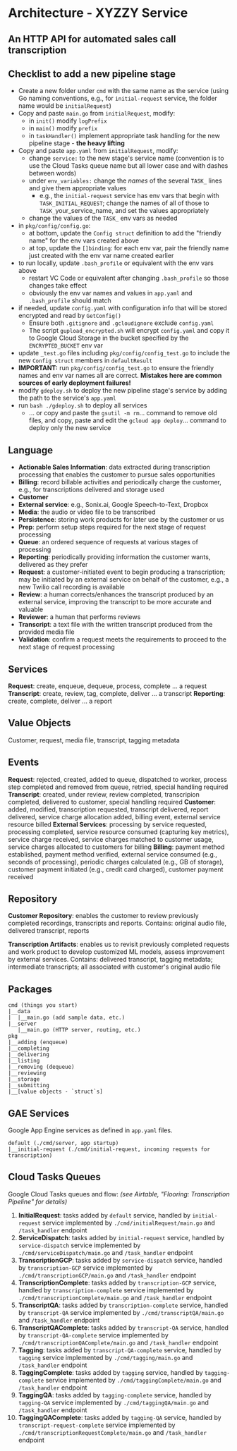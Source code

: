 # Architecture - XYZZY Service

## An HTTP API for automated sales call transcription

## Checklist to add a new pipeline stage

- Create a new folder under `cmd` with the same name as the service (using Go naming conventions, e.g., for `initial-request` service, the folder name would be `initialRequest`)
- Copy and paste `main.go` from `initialRequest`, modify:
  - in `init()` modify `logPrefix`
  - in `main()` modify `prefix`
  - in `taskHandler()` implement appropriate task handling for the new pipeline stage - **the heavy lifting**
- Copy and paste `app.yaml` from `initialRequest`, modify:
  - change `service:` to the new stage's service name (convention is to use the Cloud Tasks queue name but all lower case and with dashes between words)
  - under `env_variables:` change the *names* of the several `TASK_` lines and give them appropriate values
    - e.g., the `initial-request` service has env vars that begin with  `TASK_INITIAL_REQUEST`; change the names of all of those to `TASK_`your_service_name, and set the values appropriately
  - change the values of the `TASK_` env vars as needed
- in `pkg/config/config.go`:
  - at bottom, update the `Config struct` definition to add the "friendly name" for the env vars created above
  - at top, update the `[]binding`: for each env var, pair the friendly name just created with the env var name created earlier
- to run locally, update `.bash_profile` or equivalent with the env vars above
  - restart VC Code or equivalent after changing `.bash_profile` so those changes take effect
  - obviously the env var names and values in `app.yaml` and `.bash_profile` should match
- if needed, update `config.yaml` with configuration info that will be stored encrypted and read by `GetConfig()`
  - Ensure both `.gitignore` and `.gcloudignore` exclude `config.yaml`
  - The script `gupload_encrypted.sh` will encrypt `config.yaml` and copy it to Google Cloud Storage in the bucket specified by the `ENCRYPTED_BUCKET` env var
- update `_test.go` files including `pkg/config/config_test.go` to include the new `Config struct` members in `defaultResult`
- **IMPORTANT:** run `pkg/config/config_test.go` to ensure the friendly names and env var names all are correct. **Mistakes here are common sources of early deployment failures!**
- modify `gdeploy.sh` to deploy the new pipeline stage's service by adding the path to the service's `app.yaml`
- run `bash ./gdeploy.sh` to deploy all services
  - ... or copy and paste the `gsutil -m rm`... command to remove old files, and copy, paste and edit the `gcloud app deploy`... command to deploy only the new service

## Language

- **Actionable Sales Information**: data extracted during transcription processing that enables the customer to pursue sales opportunities
- **Billing**: record billable activities and periodically charge the customer, e.g., for transcriptions delivered and storage used
- **Customer**
- **External service**: e.g., Sonix.ai, Google Speech-to-Text, Dropbox
- **Media**: the audio or video file to be transcribed
- **Persistence**: storing work products for later use by the customer or us
- **Prep**: perform setup steps required for the next stage of request processing
- **Queue**: an ordered sequence of requests at various stages of processing
- **Reporting**: periodically providing information the customer wants, delivered as they prefer
- **Request**: a customer-initiated event to begin producing a transcription; may be initiated by an external service on behalf of the customer, e.g., a new Twilio call recording is available
- **Review**: a human corrects/enhances the transcript produced by an external service, improving the transcript to be more accurate and valuable
- **Reviewer**: a human that performs reviews
- **Transcript**: a text file with the written transcript produced from the provided media file
- **Validation**: confirm a request meets the requirements to proceed to the next stage of request processing

## Services

**Request**: create, enqueue, dequeue, process, complete ... a request
**Transcript**: create, review, tag, complete, deliver ... a transcript
**Reporting**: create, complete, deliver ... a report

## Value Objects

Customer, request, media file, transcript, tagging metadata

## Events

**Request**: rejected, created, added to queue, dispatched to worker, process step completed and removed from queue, retried, special handling required
**Transcript**: created, under review, review completed, transcripion completed, delivered to customer, special handling required
**Customer**: added, modified, transcription requested, transcript delivered, report delivered, service charge allocation added, billing event, external service resource billed
**External Services**: processing by service requested, processing completed, service resource consumed (capturing key metrics), service charge received, service charges matched to customer usage, service charges allocated to customers for billing
**Billing**: payment method established, payment method verified, external service consumed (e.g., seconds of processing), periodic charges calculated (e.g., GB of storage), customer payment initiated (e.g., credit card charged), customer payment received

## Repository

**Customer Repository**: enables the customer to review previously completed recordings, transcripts and reports. Contains: original audio file, delivered transcript, reports

**Transcription Artifacts**: enables us to revisit previously completed requests and work product to develop customized ML models, assess improvement by external services. Contains: delivered transcript, tagging metadata; intermediate transcripts; all associated with customer's original audio file

## Packages

``` text
cmd (things you start)
|__data
|  |__main.go (add sample data, etc.)
|__server
   |__main.go (HTTP server, routing, etc.)
pkg
|__adding (enqueue)
|__completing
|__delivering
|__listing
|__removing (dequeue)
|__reviewing
|__storage
|__submitting
|__[value objects - `struct`s]
```

## GAE Services

Google App Engine services as defined in `app.yaml` files.

``` text
default (./cmd/server, app startup)
|__initial-request (./cmd/initial-request, incoming requests for transcription)
```

## Cloud Tasks Queues

Google Cloud Tasks queues and flow: *(see Airtable, "Flooring: Transcription Pipeline" for details)*

1. **InitialRequest**: tasks added by `default` service, handled by `initial-request` service implemented by `./cmd/initialRequest/main.go` and `/task_handler` endpoint
1. **ServiceDispatch**: tasks added by `initial-request` service, handled by `service-dispatch` service implemented by `./cmd/serviceDispatch/main.go` and `/task_handler` endpoint
1. **TranscriptionGCP**: tasks added by `service-dispatch` service, handled by `transcription-GCP` service implemented by `./cmd/transcriptionGCP/main.go` and `/task_handler` endpoint
1. **TranscriptionComplete**: tasks added by `transcription-GCP` service, handled by `transcription-complete` service implemented by `./cmd/transcriptionComplete/main.go` and `/task_handler` endpoint
1. **TranscriptQA**: tasks added by `transcription-complete` service, handled by `transcript-QA` service implemented by `./cmd/transcriptQA/main.go` and `/task_handler` endpoint
1. **TranscriptQAComplete**: tasks added by `transcript-QA` service, handled by `transcript-QA-complete` service  implemented by `./cmd/transcriptionQAComplete/main.go` and `/task_handler` endpoint
1. **Tagging**: tasks added by `transcript-QA-complete` service, handled by `tagging` service implemented by `./cmd/tagging/main.go` and `/task_handler` endpoint
1. **TaggingComplete**: tasks added by `tagging` service, handled by `tagging-complete` service implemented by `./cmd/taggingComplete/main.go` and `/task_handler` endpoint
1. **TaggingQA**: tasks added by `tagging-complete` service, handled by `tagging-QA` service implemented by `./cmd/taggingQA/main.go` and `/task_handler` endpoint
1. **TaggingQAComplete**: tasks added by `tagging-QA` service, handled by `transcript-request-complete` service implemented by `./cmd/transcriptionRequestComplete/main.go` and `/task_handler` endpoint
